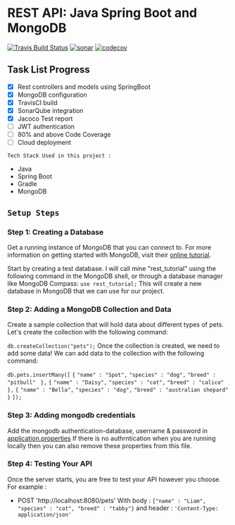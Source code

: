 # REST API: Java Spring Boot and MongoDB
[![Travis Build Status](https://travis-ci.org/GouravRusiya30/SpringBootRestAPI.svg?branch=master)](https://travis-ci.org/GouravRusiya30/SpringBootRestAPI)
[![sonar](https://sonarcloud.io/api/project_badges/measure?project=GouravRusiya30_SpringBootRestAPI&metric=alert_status)](https://sonarcloud.io/dashboard?id=GouravRusiya30_SpringBootRestAPI)
[![codecov](https://codecov.io/gh/GouravRusiya30/SpringBootRestAPI/branch/master/graph/badge.svg)](https://codecov.io/gh/GouravRusiya30/SpringBootRestAPI)

## Task List Progress
- [X] Rest controllers and models using SpringBoot
- [X] MongoDB configuration
- [X] TravisCI build
- [X] SonarQube integration 
- [X] Jacoco Test report
- [ ] JWT authentication
- [ ] 80% and above Code Coverage
- [ ] Cloud deployment

```Tech Stack Used in this project :```
* Java
* Spring Boot
* Gradle
* MongoDB

## ```Setup Steps ```

### Step 1: Creating a Database
Get a running instance of MongoDB that you can connect to. 
For more information on getting started with MongoDB, visit their [online tutorial](https://docs.mongodb.com/manual/).

Start by creating a test database. I will call mine "rest_tutorial" using the following command in the MongoDB shell, or through a database manager like MongoDB Compass:
```use rest_tutorial;```
This will create a new database in MongoDB that we can use for our project.

### Step 2: Adding a MongoDB Collection and Data
Create a sample collection that will hold data about different types of pets. Let's create the collection with the following command:

```db.createCollection("pets");```
Once the collection is created, we need to add some data! 
We can add data to the collection with the following command:

```db.pets.insertMany([```
  ```{```
    ```"name" : "Spot",```
    ```"species" : "dog",```
    ```"breed" : "pitbull"```
 ``` },```
  ```{```
    ```"name" : "Daisy",```
    ```"species" : "cat",```
    ```"breed" : "calico"```
  ```},```
  ```{```
    ```"name" : "Bella",```
    ```"species" : "dog",```
    ```"breed" : "australian shepard"```
  ```}```
```]);```

### Step 3: Adding mongodb credentials
Add the mongodb authentication-database, username & password in [application.properties](https://github.com/GouravRusiya30/SpringBootRestAPI/blob/master/src/main/resources/application.properties)
If there is no authrntication when you are running locally then you can also remove these properties from this file.

### Step 4: Testing Your API
Once the server starts, you are free to test your API however you choose.
For example :
* POST 'http://localhost:8080/pets'
With body : ```{"name" : "Liam", "species" : "cat", "breed" : "tabby"}```
and header : ```'Content-Type: application/json'```
